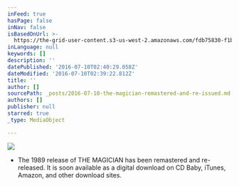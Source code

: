 ```yaml
---
inFeed: true
hasPage: false
inNav: false
isBasedOnUrl: >-
  https://the-grid-user-content.s3-us-west-2.amazonaws.com/fdb75830-f1b5-4ba9-bc54-076ea979eed6.jpg
inLanguage: null
keywords: []
description: ''
datePublished: '2016-07-10T02:40:29.058Z'
dateModified: '2016-07-10T02:39:22.812Z'
title: ''
author: []
sourcePath: _posts/2016-07-10-the-magician-remastered-and-re-issued.md
authors: []
publisher: null
starred: true
_type: MediaObject

---
```

![](https://the-grid-user-content.s3-us-west-2.amazonaws.com/fdb75830-f1b5-4ba9-bc54-076ea979eed6.jpg)

* The 1989 release of THE MAGICIAN has been remastered and re-released. It is soon available as a digital download on CD Baby, iTunes, Amazon, and other download sites.
